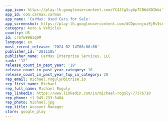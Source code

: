 ```yaml
---
app_icon: https://play-lh.googleusercontent.com/YC4JCgScyApTCB6dXDIWaiTpXx7csImOjiSKhOU2KfTUprNB74gyLEnc7e37yvvSug
app_id: com.carmax.carmax
app_name: 'CarMax: Used Cars for Sale'
app_screenshot: https://play-lh.googleusercontent.com/dCDpcnnjozEjRs9idJh6EIK6-Ext2CW4CB089BCj7wNjA4blWS-E9pEe5419GJMYJ30
category: Auto & Vehicles
country: US
id: cr6fw98W3q0M
language: en
most_recent_release: '2024-02-14T00:00:00'
publisher_id: '2811185'
publisher_name: CarMax Enterprise Services, LLC
rank: '12'
release_count_in_past_year: '19'
release_count_in_past_year_category: 10
release_count_in_past_year_top_in_category: 20
rep_email: michael.roguly@bitrise.io
rep_first_name: Michael
rep_full_name: Michael Roguly
rep_linkedin: https://www.linkedin.com/in/michael-roguly-77376710
rep_phone: +1 949-233-3404
rep_photo: michael.jpg
rep_title: Account Manager
store: google_play
---
```

